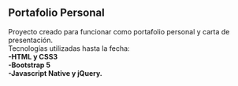 ## Portafolio Personal

Proyecto creado para funcionar como portafolio personal y carta de presentación.<br>
Tecnologías utilizadas hasta la fecha:<br>
**-HTML y CSS3<br>
-Bootstrap 5<br>
-Javascript Native y jQuery.**<br>
